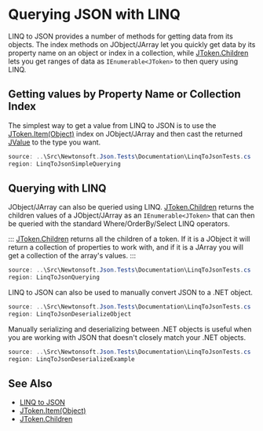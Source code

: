 ﻿# Querying JSON with LINQ

LINQ to JSON provides a number of methods for getting data from its objects. The index methods on JObject/JArray let you quickly get data by its property name on an object or index in a collection, while [JToken.Children](M:Newtonsoft.Json.Linq.JToken.Children) lets you get ranges of data as `IEnumerable<JToken>` to then query using LINQ.

## Getting values by Property Name or Collection Index

The simplest way to get a value from LINQ to JSON is to use the [JToken.Item(Object)](P:Newtonsoft.Json.Linq.JToken.Item(System.Object)) index on JObject/JArray and then cast the returned [JValue](T:Newtonsoft.Json.Linq.JValue) to the type you want.

```csharp Getting JSON Values
source: ..\Src\Newtonsoft.Json.Tests\Documentation\LinqToJsonTests.cs
region: LinqToJsonSimpleQuerying
```

## Querying with LINQ

JObject/JArray can also be queried using LINQ. [JToken.Children](M:Newtonsoft.Json.Linq.JToken.Children) returns the children values of a JObject/JArray as an `IEnumerable<JToken>` that can then be queried with the standard Where/OrderBy/Select LINQ operators.

:::
[JToken.Children](M:Newtonsoft.Json.Linq.JToken.Children) returns all the children of a token. If it is a JObject it will return a collection of properties to work with, and if it is a JArray you will get a collection of the array's values.
:::

```csharp Querying JSON
source: ..\Src\Newtonsoft.Json.Tests\Documentation\LinqToJsonTests.cs
region: LinqToJsonQuerying
```

LINQ to JSON can also be used to manually convert JSON to a .NET object.

```csharp Deserializing Using LINQ Objects
source: ..\Src\Newtonsoft.Json.Tests\Documentation\LinqToJsonTests.cs
region: LinqToJsonDeserializeObject
```

Manually serializing and deserializing between .NET objects is useful when you are working with JSON that doesn't closely match your .NET objects.

```csharp Deserializing Using LINQ Example
source: ..\Src\Newtonsoft.Json.Tests\Documentation\LinqToJsonTests.cs
region: LinqToJsonDeserializeExample
```

## See Also

- [LINQ to JSON](LINQ_to_JSON/README.md)
- [JToken.Item(Object)](P:Newtonsoft.Json.Linq.JToken.Item(System.Object))
- [JToken.Children](M:Newtonsoft.Json.Linq.JToken.Children)